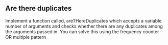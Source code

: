 ## Are there duplicates

Implement a function called, areTHereDuplicates which accepts a variable number of arguments and checks whether there are
any duplicates among the arguments passed in. You can solve this using the frequency counter OR multiple pattern